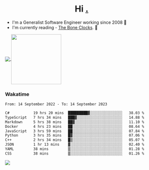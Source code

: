 <h1 align="center">Hi <a href="https://www.hackerrank.com/erasmosaraujo">.</a></h1>
 
- I'm a Generalist Software Engineer working  since 2008 🚀
- I'm currently reading - <a href="https://www.amazon.ca/Bone-Clocks-David-Mitchell/dp/0340921625">The Bone Clocks</a>. 📘
  
<p align="left">
  <a href="https://github.com/erasmosoares/github-readme-stats">
    <img
      align="center"
      src="https://github-readme-stats.vercel.app/api/top-langs/?username=erasmosoares&theme=radical&layout=compact"
    />
  </a>
  <a href="https://github.com/erasmosoares/github-readme-stats">
    <img
      align="center"
      height="165"
      src="https://github-readme-stats.vercel.app/api?username=erasmosoares&theme=radical&count_private=true&show_icons=true&custom_title=Github%20Status&hide=issues"
    />
  </a>
</p>

<!--
 ### Repo 
 
<p align="left">
 <a href="https://github.com/erasmosoares/github-readme-stats">
    <img
      align="center"
      height="165"
      src="https://github-readme-stats.vercel.app/api/pin?username=erasmosoares&repo=sample-node&title_color=fff&icon_color=f9f9f9&text_color=9f9f9f&bg_color=151515"
    />
  </a>
  <a href="https://github.com/erasmosoares/github-readme-stats">
    <img
      align="center"
      height="165"
      src="https://github-readme-stats.vercel.app/api/pin?username=erasmosoares&repo=sample-node&title_color=fff&icon_color=f9f9f9&text_color=9f9f9f&bg_color=151515"
    />
  </a>
</p>
-->

 ### Wakatime 

<!--START_SECTION:waka-->

```txt
From: 14 September 2022 - To: 14 September 2023

C#           19 hrs 20 mins  █████████▓░░░░░░░░░░░░░░░   38.03 %
TypeScript   7 hrs 34 mins   ███▓░░░░░░░░░░░░░░░░░░░░░   14.88 %
Markdown     5 hrs 38 mins   ██▓░░░░░░░░░░░░░░░░░░░░░░   11.10 %
Docker       4 hrs 23 mins   ██░░░░░░░░░░░░░░░░░░░░░░░   08.64 %
JavaScript   3 hrs 59 mins   ██░░░░░░░░░░░░░░░░░░░░░░░   07.84 %
Python       3 hrs 35 mins   █▓░░░░░░░░░░░░░░░░░░░░░░░   07.06 %
C++          2 hrs 34 mins   █▒░░░░░░░░░░░░░░░░░░░░░░░   05.07 %
JSON         1 hr 13 mins    ▓░░░░░░░░░░░░░░░░░░░░░░░░   02.40 %
YAML         38 mins         ▒░░░░░░░░░░░░░░░░░░░░░░░░   01.28 %
CSS          38 mins         ▒░░░░░░░░░░░░░░░░░░░░░░░░   01.26 %
```

<!--END_SECTION:waka-->

![](https://komarev.com/ghpvc/?username=erasmosoares&color=brightgreen)
